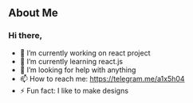 ## About Me

### Hi there,

- 🔭 I’m currently working on react project
- 🌱 I’m currently learning react.js
- 🤔 I’m looking for help with anything 
- 📫 How to reach me: https://telegram.me/a1x5h04
- ⚡ Fun fact: I like to make designs

<!--
**A1X5H04/A1X5H04** is a ✨ _special_ ✨ repository because its `README.md` (this file) appears on your GitHub profile.

Here are some ideas to get you started:

- 🔭 I’m currently working on ...
- 🌱 I’m currently learning ...
- 👯 I’m looking to collaborate on ...
- 🤔 I’m looking for help with ...
- 💬 Ask me about ...
- 📫 How to reach me: ...
- 😄 Pronouns: ...
- ⚡ Fun fact: ...
-->
